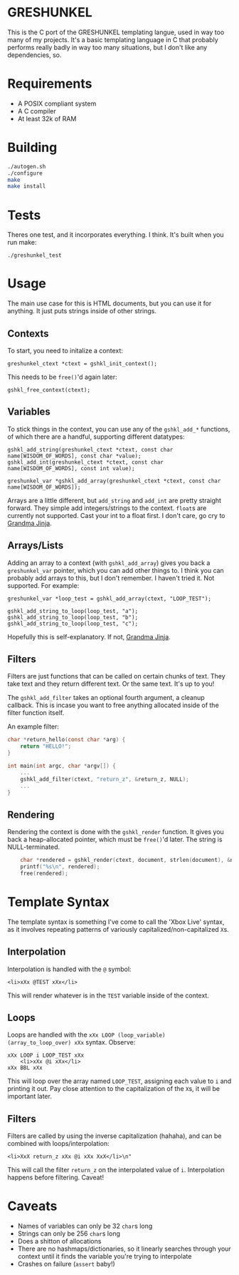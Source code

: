 # GRESHUNKEL

This is the C port of the GRESHUNKEL templating langue, used in way too many of
my projects. It's a basic templating language in C that probably performs really
badly in way too many situations, but I don't like any dependencies, so.

# Requirements

* A POSIX compliant system
* A C compiler
* At least 32k of RAM

# Building

```Bash
./autogen.sh
./configure
make
make install
```

# Tests

Theres one test, and it incorporates everything. I think. It's built when you
run make:

    ./greshunkel_test

# Usage

The main use case for this is HTML documents, but you can use it for anything.
It just puts strings inside of other strings.

## Contexts
To start, you need to initalize a context:

    greshunkel_ctext *ctext = gshkl_init_context();

This needs to be `free()`'d again later:

    gshkl_free_context(ctext);

## Variables

To stick things in the context, you can use any of the `gshkl_add_*` functions,
of which there are a handful, supporting different datatypes:

    gshkl_add_string(greshunkel_ctext *ctext, const char name[WISDOM_OF_WORDS], const char *value);
    gshkl_add_int(greshunkel_ctext *ctext, const char name[WISDOM_OF_WORDS], const int value);

    greshunkel_var *gshkl_add_array(greshunkel_ctext *ctext, const char name[WISDOM_OF_WORDS]);

Arrays are a little different, but `add_string` and `add_int` are pretty
straight forward. They simple add integers/strings to the context. `float`s are
currently not supported. Cast your int to a float first. I don't care, go cry to
[Grandma Jinja](http://jinja.pocoo.org/docs/dev/).

## Arrays/Lists

Adding an array to a context (with `gshkl_add_array`) gives you back a
`greshunkel_var` pointer, which you can add other things to. I think you can
probably add arrays to this, but I don't remember. I haven't tried it. Not supported.
For example:

    greshunkel_var *loop_test = gshkl_add_array(ctext, "LOOP_TEST");

    gshkl_add_string_to_loop(loop_test, "a");
    gshkl_add_string_to_loop(loop_test, "b");
    gshkl_add_string_to_loop(loop_test, "c");

Hopefully this is self-explanatory. If not, [Grandma Jinja](http://jinja.pocoo.org/docs/dev/).

## Filters

Filters are just functions that can be called on certain chunks of text. They
take text and they return different text. Or the same text. It's up to you!

The `gshkl_add_filter` takes an optional fourth argument, a cleanup callback.
This is incase you want to free anything allocated inside of the filter function
itself.

An example filter:

```C
char *return_hello(const char *arg) {
    return "HELLO!";
}

int main(int argc, char *argv[]) {
    ...
    gshkl_add_filter(ctext, "return_z", &return_z, NULL);
    ...
}
```

## Rendering

Rendering the context is done with the `gshkl_render` function. It gives you
back a heap-allocated pointer, which must be `free()`'d later. The string is
NULL-terminated.

```C
    char *rendered = gshkl_render(ctext, document, strlen(document), &new_size);
    printf("%s\n", rendered);
    free(rendered);
```

# Template Syntax

The template syntax is something I've come to call the 'Xbox Live' syntax, as it
involves repeating patterns of variously capitalized/non-capitalized `X`s.

## Interpolation

Interpolation is handled with the `@` symbol:

    <li>xXx @TEST xXx</li>

This will render whatever is in the `TEST` variable inside of the context.

## Loops

Loops are handled with the `xXx LOOP (loop_variable) (array_to_loop_over) xXx`
syntax. Observe:

    xXx LOOP i LOOP_TEST xXx
        <li>xXx @i xXx</li>
    xXx BBL xXx

This will loop over the array named `LOOP_TEST`, assigning each value to `i` and
printing it out. Pay close attention to the capitalization of the `X`s, it will
be important later.

## Filters

Filters are called by using the inverse capitalization (hahaha), and can be
combined with loops/interpolation:

    <li>XxX return_z xXx @i xXx XxX</li>\n"

This will call the filter `return_z` on the interpolated value of `i`.
Interpolation happens before filtering. Caveat!

# Caveats

- Names of variables can only be 32 `char`s long
- Strings can only be 256 `char`s long
- Does a shitton of allocations
- There are no hashmaps/dictionaries, so it linearly searches through your
  context until it finds the variable you're trying to interpolate
- Crashes on failure (`assert` baby!)

